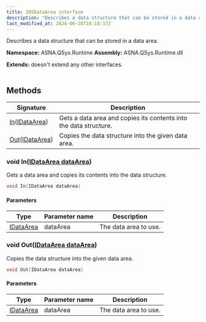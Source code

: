 ```yaml
---
title: IDSDataArea interface
description: "Describes a data structure that can be stored in a data area. "
last_modified_at: 2024-06-28T18:18:37Z
---
```


Describes a data structure that can be stored in a data area.

**Namespace:** ASNA.QSys.Runtime
**Assembly:** ASNA.QSys.Runtime.dll

**Extends:** doesn't extend any other interfaces.
<br>
<br>

## Methods

| Signature | Description |
| --- | --- |
| [In](#void-inidataarea-dataarea)([IDataArea](/reference/datagate/datagate-client/i-data-area.html)) | Gets a data area and copies its contents into the data structure.
| [Out](#void-outidataarea-dataarea)([IDataArea](/reference/datagate/datagate-client/i-data-area.html)) | Copies the data structure into the given data area.

### void In([IDataArea dataArea](/reference/datagate/datagate-client/i-data-area.html))

Gets a data area and copies its contents into the data structure.

```cs
void In(IDataArea dataArea)
```

#### Parameters

| Type | Parameter name | Description
| --- | --- | ---
| [IDataArea](/reference/datagate/datagate-client/i-data-area.html) | dataArea | The data area to use.

### void Out([IDataArea dataArea](/reference/datagate/datagate-client/i-data-area.html))

Copies the data structure into the given data area.

```cs
void Out(IDataArea dataArea)
```

#### Parameters

| Type | Parameter name | Description
| --- | --- | ---
| [IDataArea](/reference/datagate/datagate-client/i-data-area.html) | dataArea | The data area to use.

